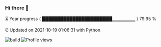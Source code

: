 ### Hi there 👋

⏳ Year progress  { ███████████████████████▁▁▁▁▁▁▁ } 79.95 %

⏰ Updated on 2021-10-19 01:06:31 with Python.

![build](https://github.com/shenxianpeng/shenxianpeng/workflows/build/badge.svg) ![Profile views](https://gpvc.arturio.dev/shenxianpeng)
